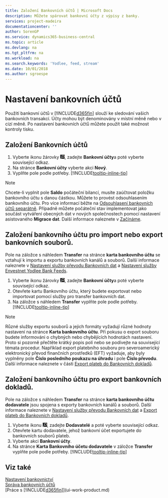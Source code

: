 ```yaml
---
title: Založení Bankovních účtů | Microsoft Docs
description: Můžete spárovat bankovní účty z výpisy z banky.
services: project-madeira
documentationcenter: ''
author: SorenGP
ms.service: dynamics365-business-central
ms.topic: article
ms.devlang: na
ms.tgt_pltfrm: na
ms.workload: na
ms.search.keywords: 'Yodlee, feed, stream'
ms.date: 10/01/2018
ms.author: sgroespe
---
```

# <a name="set-up-bank-accounts"></a>Nastavení bankovních účtů
Použití bankovní účtů v [!INCLUDE[d365fin](includes/d365fin_md.md)] slouží ke sledování vašich bankovních transakcí. Účty mohou být denominovány v místní měně nebo v cizí měně. Po nastavení bankovních účtů můžete použít také možnost kontroly tisku.

## <a name="to-set-up-bank-accounts"></a>Založení Bankovních účtů
1. Vyberte ikonu žárovky ![, která otevře funkci Tell Me](media/ui-search/search_small.png "Řekněte mi, co chcete dělat"), zadejte **Bankovní účty**a poté vyberte související odkaz.
2. Na stránce **Bankovní účty** vyberte akci **Nový**.
3. Vyplňte pole podle potřeby. [!INCLUDE[tooltip-inline-tip](includes/tooltip-inline-tip_md.md)]

> [!NOTE]
> Chcete-li vyplnit pole **Saldo** počáteční bilancí, musíte zaúčtovat položku bankovního účtu s danou částkou. Můžete to provést odsouhlasením bankovního účtu. Pro více informací běžte na [Odsouhlasení bankovních účtů separátně](bank-how-reconcile-bank-accounts-separately.md). Případně můžete počáteční stav implementovat jako součást vytváření obecných dat v nových společnostech pomocí nastavení asistovaného **Migrace dat**. Další informace naleznete v [Začínáme](product-get-started.md).

## <a name="to-set-up-your-bank-account-for-import-or-export-of-bank-files"></a>Založení bankovního účtu pro import nebo export bankovních souborů.
Pole na záložce s náhledem **Transfer** na stránce **karta bankovního účtu** se vztahují k importu a exportu bankovních kanálů a souborů. Další informace naleznete v [Nastavení služby převodu Bankovních dat](bank-how-setup-bank-data-conversion-service.md) a [Nastavení služby Envestnet Yodlee Bank Feeds](bank-how-setup-bank-statement-service.md).

1. Vyberte ikonu žárovky ![, která otevře funkci Tell Me](media/ui-search/search_small.png "Řekněte mi, co chcete dělat"), zadejte **Bankovní účty**a poté vyberte související odkaz.
2. Otevřete kartu Bankovního účtu, který budete exportovat nebo importovat pomocí služby pro transfer bankovních dat.
3. Na záložce s náhledem **Transfer** vyplňte pole podle potřeby. [!INCLUDE[tooltip-inline-tip](includes/tooltip-inline-tip_md.md)]

> [!NOTE]  
>   Různé služby exportu souborů a jejich formáty vyžadují různé hodnoty nastavení na stránce **Karta bankovního účtu**. Při pokusu o export souboru budete informováni o chybných nebo chybějících hodnotách nastavení. Proto si pozorně přečtěte krátký popis polí nebo se podívejte na související témata procedur. Například export platebního souboru pro severoamerický elektronický převod finančních prostředků (EFT) vyžaduje, aby byly vyplněny pole **Číslo posledního poukazu na úhradu** i pole **Číslo převodu**. Další informace naleznete v části [Export plateb do Bankovních dokladů](payables-how-export-payments-bank-file.md).

## <a name="to-set-up-vendor-bank-accounts-for-export-of-bank-files"></a>Založení bankovního účtu pro export bankovních dokladů.
Pole na záložce s náhledem **Transfer** na stránce **karta bankovního účtu dodavatele** jsou spojena s exporty bankovních kanálů a souborů. Další informace naleznete v [Nastavení služby převodu Bankovních dat](bank-how-setup-bank-data-conversion-service.md) a [Export plateb do Bankovních dokladů](payables-how-export-payments-bank-file.md).

1. Vyberte ikonu ![Žárovky, která otevře funkci Řekněte mi](media/ui-search/search_small.png "Řekněte mi, co chcete dělat"), zadejte **Dodavatelé** a poté vyberte související odkaz.
2. Otevřete kartu dodavatele, jehož bankovní účet exportujete do bankovních souborů plateb.
3. Vyberte akci **Bankovní účty**.
3. Na stránce **Karta Bankovního účetu dodavatele** v záložce **Transfer** vyplňte pole podle potřeby. [!INCLUDE[tooltip-inline-tip](includes/tooltip-inline-tip_md.md)]

## <a name="see-also"></a>Viz také
[Nastavení bankovnictví](bank-setup-banking.md)  
[Správa bankovních účtů](bank-manage-bank-accounts.md)  
[Práce s [!INCLUDE[d365fin](includes/d365fin_md.md)]](ui-work-product.md)
